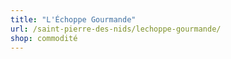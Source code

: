 ```yaml
---
title: "L'Échoppe Gourmande"
url: /saint-pierre-des-nids/lechoppe-gourmande/
shop: commodité
---
```

